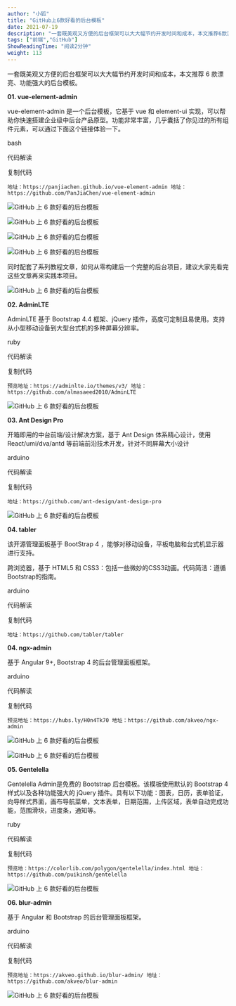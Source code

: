 ```yaml
---
author: "小狐"
title: "GitHub上6款好看的后台模板"
date: 2021-07-19
description: "一套既美观又方便的后台框架可以大大幅节约开发时间和成本，本文推荐6款漂亮、功能强大的后台模板。01.vue-element-adminvue-element-admin是一个后台模板，它基"
tags: ["前端","GitHub"]
ShowReadingTime: "阅读2分钟"
weight: 113
---
```

一套既美观又方便的后台框架可以大大幅节约开发时间和成本，本文推荐 6 款漂亮、功能强大的后台模板。

**01\. vue-element-admin**

vue-element-admin 是一个后台模板，它基于 vue 和 element-ui 实现，可以帮助你快速搭建企业级中后台产品原型。功能非常丰富，几乎囊括了你见过的所有组件元素，可以通过下面这个链接体验一下。

bash

 代码解读

复制代码

`地址：https://panjiachen.github.io/vue-element-admin 地址：https://github.com/PanJiaChen/vue-element-admin`

![GitHub 上 6 款好看的后台模板](https://p3-juejin.byteimg.com/tos-cn-i-k3u1fbpfcp/4c114a72ad644aaa9d0989fdc6710789~tplv-k3u1fbpfcp-zoom-in-crop-mark:1512:0:0:0.awebp)

![GitHub 上 6 款好看的后台模板](https://p3-juejin.byteimg.com/tos-cn-i-k3u1fbpfcp/a337516dc7ac4235804d726de530019f~tplv-k3u1fbpfcp-zoom-in-crop-mark:1512:0:0:0.awebp)

![GitHub 上 6 款好看的后台模板](https://p3-juejin.byteimg.com/tos-cn-i-k3u1fbpfcp/e125e30912cb40799a0a331e21790d1d~tplv-k3u1fbpfcp-zoom-in-crop-mark:1512:0:0:0.awebp)

![GitHub 上 6 款好看的后台模板](https://p3-juejin.byteimg.com/tos-cn-i-k3u1fbpfcp/8a0849904ff3477b94114de3355c20c5~tplv-k3u1fbpfcp-zoom-in-crop-mark:1512:0:0:0.awebp)

同时配套了系列教程文章，如何从零构建后一个完整的后台项目，建议大家先看完这些文章再来实践本项目。

![GitHub 上 6 款好看的后台模板](https://p3-juejin.byteimg.com/tos-cn-i-k3u1fbpfcp/e23e803818a5437d89038ba34175d261~tplv-k3u1fbpfcp-zoom-in-crop-mark:1512:0:0:0.awebp)

**02\. AdminLTE**

AdminLTE 基于 Bootstrap 4.4 框架、jQuery 插件，高度可定制且易使用。支持从小型移动设备到大型台式机的多种屏幕分辨率。

ruby

 代码解读

复制代码

`预览地址：https://adminlte.io/themes/v3/ 地址：https://github.com/almasaeed2010/AdminLTE`

![GitHub 上 6 款好看的后台模板](https://p3-juejin.byteimg.com/tos-cn-i-k3u1fbpfcp/0f2bd7295b824f83a32a0261acb5d7d2~tplv-k3u1fbpfcp-zoom-in-crop-mark:1512:0:0:0.awebp)

**03\. Ant Design Pro**

开箱即用的中台前端/设计解决方案，基于 Ant Design 体系精心设计，使用 React/umi/dva/antd 等前端前沿技术开发，针对不同屏幕大小设计

arduino

 代码解读

复制代码

`地址：https://github.com/ant-design/ant-design-pro`

![GitHub 上 6 款好看的后台模板](https://p3-juejin.byteimg.com/tos-cn-i-k3u1fbpfcp/1cd06fcb3bdb43058791249ffe6b11bc~tplv-k3u1fbpfcp-zoom-in-crop-mark:1512:0:0:0.awebp)

**04\. tabler**

该开源管理面板基于 BootStrap 4 ，能够对移动设备，平板电脑和台式机显示器进行支持。

跨浏览器，基于 HTML5 和 CSS3：包括一些微妙的CSS3动画。代码简洁：遵循Bootstrap的指南。

arduino

 代码解读

复制代码

`地址：https://github.com/tabler/tabler`

**04\. ngx-admin**

基于 Angular 9+, Bootstrap 4 的后台管理面板框架。

arduino

 代码解读

复制代码

`预览地址：https://hubs.ly/H0n4Tk70 地址：https://github.com/akveo/ngx-admin`

![GitHub 上 6 款好看的后台模板](https://p3-juejin.byteimg.com/tos-cn-i-k3u1fbpfcp/7ed1206954cc4f1aa246f1e3aba4a9ff~tplv-k3u1fbpfcp-zoom-in-crop-mark:1512:0:0:0.awebp)

![GitHub 上 6 款好看的后台模板](https://p3-juejin.byteimg.com/tos-cn-i-k3u1fbpfcp/da4d26fd86984203861c284941bda674~tplv-k3u1fbpfcp-zoom-in-crop-mark:1512:0:0:0.awebp)

**05\. Gentelella**

Gentelella Admin是免费的 Bootstrap 后台模板。该模板使用默认的 Bootstrap 4 样式以及各种功能强大的 jQuery 插件。具有以下功能：图表，日历，表单验证，向导样式界面，画布导航菜单，文本表单，日期范围，上传区域，表单自动完成功能，范围滑块，进度条，通知等。

ruby

 代码解读

复制代码

`预览地：https://colorlib.com/polygon/gentelella/index.html 地址：https://github.com/puikinsh/gentelella`

![GitHub 上 6 款好看的后台模板](https://p3-juejin.byteimg.com/tos-cn-i-k3u1fbpfcp/882bc354626b44188d5caeb8ded2fe93~tplv-k3u1fbpfcp-zoom-in-crop-mark:1512:0:0:0.awebp)

**06\. blur-admin**

基于 Angular 和 Bootstrap 的后台管理面板框架。

arduino

 代码解读

复制代码

`预览地址：https://akveo.github.io/blur-admin/ 地址：https://github.com/akveo/blur-admin`

![GitHub 上 6 款好看的后台模板](https://p3-juejin.byteimg.com/tos-cn-i-k3u1fbpfcp/de45cd46d9fb441582d4d98bc5129a5b~tplv-k3u1fbpfcp-zoom-in-crop-mark:1512:0:0:0.awebp)